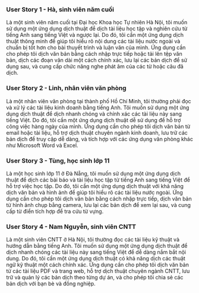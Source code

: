 
### User Story 1 - Hà, sinh viên năm cuối

Là một sinh viên năm cuối tại Đại học Khoa học Tự nhiên Hà Nội, tôi muốn sử dụng một ứng dụng dịch thuật để dịch tài liệu học tập và nghiên cứu từ tiếng Anh sang tiếng Việt và ngược lại. Do đó, tôi cần một ứng dụng dịch thuật thông minh để giúp tôi hiểu rõ nội dung các tài liệu nước ngoài và chuẩn bị tốt hơn cho bài thuyết trình và luận văn của mình. Ứng dụng cần cho phép tôi dịch văn bản bằng cách nhập trực tiếp hoặc tải lên tệp văn bản, dịch các đoạn văn dài một cách chính xác, lưu lại các bản dịch để sử dụng sau, và cung cấp chức năng nghe phát âm của các từ hoặc câu đã dịch.

### User Story 2 - Linh, nhân viên văn phòng

Là một nhân viên văn phòng tại thành phố Hồ Chí Minh, tôi thường phải đọc và xử lý các tài liệu kinh doanh bằng tiếng Anh. Tôi muốn sử dụng một ứng dụng dịch thuật để dịch nhanh chóng và chính xác các tài liệu này sang tiếng Việt. Do đó, tôi cần một ứng dụng dịch thuật dễ sử dụng để hỗ trợ công việc hàng ngày của mình. Ứng dụng cần cho phép tôi dịch văn bản từ email hoặc tài liệu, hỗ trợ dịch thuật chuyên ngành kinh doanh, lưu trữ các bản dịch để truy cập dễ dàng, và tích hợp với các ứng dụng văn phòng khác như Microsoft Word và Excel.

### User Story 3 - Tùng, học sinh lớp 11

Là một học sinh lớp 11 ở Đà Nẵng, tôi muốn sử dụng một ứng dụng dịch thuật để dịch các bài báo và tài liệu học tập từ tiếng Anh sang tiếng Việt để hỗ trợ việc học tập. Do đó, tôi cần một ứng dụng dịch thuật với khả năng dịch văn bản và hình ảnh để giúp tôi hiểu rõ các tài liệu nước ngoài. Ứng dụng cần cho phép tôi dịch văn bản bằng cách nhập trực tiếp, dịch văn bản từ hình ảnh chụp bằng camera, lưu lại các bản dịch để xem lại sau, và cung cấp từ điển tích hợp để tra cứu từ vựng.

### User Story 4 - Nam Nguyễn, sinh viên CNTT

Là một sinh viên CNTT ở Hà Nội, tôi thường đọc các tài liệu kỹ thuật và hướng dẫn bằng tiếng Anh. Tôi muốn sử dụng một ứng dụng dịch thuật để dịch nhanh chóng các tài liệu này sang tiếng Việt để dễ dàng nắm bắt nội dung. Do đó, tôi cần một ứng dụng dịch thuật có khả năng dịch các thuật ngữ kỹ thuật một cách chính xác. Ứng dụng cần cho phép tôi dịch văn bản từ các tài liệu PDF và trang web, hỗ trợ dịch thuật chuyên ngành CNTT, lưu trữ và quản lý các bản dịch theo từng dự án, và cho phép tôi chia sẻ các bản dịch với bạn bè và đồng nghiệp.
